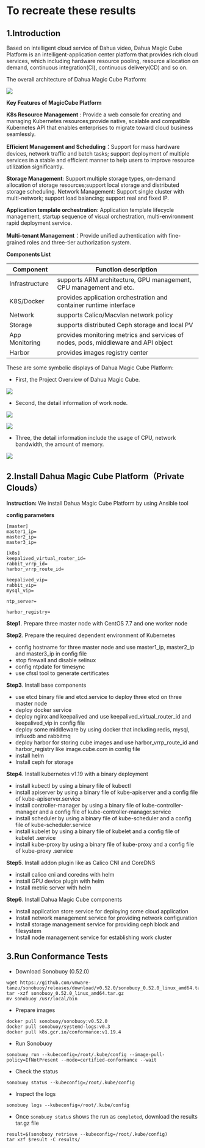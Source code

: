 # To recreate these results

## 1.Introduction

Based on intelligent cloud service of Dahua video, Dahua Magic Cube Platform is an intelligent-application center platform that provides rich cloud services, which including hardware resource pooling, resource allocation on demand, continuous integration(CI), continuous delivery(CD) and so on.

The overall architecture of Dahua Magic Cube Platform:

![](overallarch.bmp)

**Key Features of MagicCube Platform**

**K8s Resource Management** : Provide a web console for creating and managing Kubernetes resources;provide native, scalable and compatible Kubernetes API that enables enterprises to migrate toward cloud business seamlessly.

**Efficient Management and Scheduling**：Support for mass hardware devices, network traffic and batch tasks; support deployment of multiple services in a stable and efficient manner to help users to improve resource utilization significantly.

**Storage Management**: Support multiple storage types, on-demand allocation of storage resources;support local storage and distributed storage scheduling.
Network Management: Support single cluster with multi-network; support load balancing; support real and fixed IP.

**Application template orchestration**: Application template lifecycle management, startup sequence of visual orchestration, multi-environment rapid deployment service.

**Multi-tenant Management**：Provide unified authentication with fine-grained roles and three-tier authorization system.


**Components List**

| Component      | Function description                                         |
| -------------- | ------------------------------------------------------------ |
| Infrastructure | supports ARM architecture, GPU management, CPU management and etc. |
| K8S/Docker     | provides application orchestration and container runtime interface |
| Network        | supports Calico/Macvlan network policy                       |
| Storage        | supports distributed Ceph storage and local PV               |
| App Monitoring | provides monitoring metrics and services of nodes, pods, middleware and API object |
| Harbor         | provides images registry center                              |

These are some symbolic displays of Dahua Magic Cube Platform:

- First, the Project Overview of Dahua Magic Cube.

![](1.png)

- Second, the detail information of work node.

![](2.png)

![](3.png)

- Three, the detail information include the usage of CPU, network bandwidth, the amount of memory.

![](4.png)

## 2.Install Dahua Magic Cube Platform（Private Clouds）

**Instruction:** We install Dahua Magic Cube Platform by using Ansible tool

**config parameters**

```
[master]
master1_ip=
master2_ip=
master3_ip=

[k8s]
keepalived_virtual_router_id=
rabbit_vrrp_id=
harbor_vrrp_route_id=

keepalived_vip=
rabbit_vip=
mysql_vip=

ntp_server=

harbor_registry=
```

**Step1**. Prepare three master node with CentOS 7.7 and one worker node

**Step2**. Prepare the required dependent environment of Kubernetes

- config hostname for three master node and use master1_ip, master2_ip and master3_ip in config file
- stop firewall and disable selinux
- config ntpdate for timesync
- use cfssl tool to generate certificates

**Step3**. Install base components

- use etcd binary file and etcd.service to deploy three etcd on three master node
- deploy docker service 
- deploy nginx and keepalived and use keepalived_virtual_router_id and keepalived_vip in config file
- deploy some middleware by using docker that including redis, mysql, influxdb and rabbitmq
- deploy harbor for storing cube images and use harbor_vrrp_route_id and harbor_registry like image.cube.com in config file
- install helm
- Install ceph for storage

**Step4**. Install kubernetes v1.19 with a binary deployment

- install kubectl  by using a binary file of kubectl
- install apiserver by using a binary file of kube-apiserver and a config file of kube-apiserver.service
- install controller-manager by using a binary file of kube-controller-manager and a config file of kube-controller-manager.service
- install scheduler by using a binary file of kube-scheduler and a config file of kube-scheduler.service
- install kubelet by using a binary file of kubelet  and a config file of kubelet .service
- install kube-proxy by using a binary file of kube-proxy  and a config file of kube-proxy .service

**Step5**. Install addon plugin like as Calico CNI and CoreDNS

- install calico cni and coredns with helm
- install GPU device plugin with helm
- Install metric server with helm

**Step6**. Install Dahua Magic Cube components

- Install application store service for deploying some cloud application
- Install network management service for providing network configuration
- Install storage management service for providing ceph block and filesystem
- Install node management service for establishing work cluster


## 3.Run Conformance Tests

- Download Sonobuoy (0.52.0)

```
wget https://github.com/vmware-tanzu/sonobuoy/releases/download/v0.52.0/sonobuoy_0.52.0_linux_amd64.tar.gz
tar -xzf sonobuoy_0.52.0_linux_amd64.tar.gz
mv sonobuoy /usr/local/bin
```

- Prepare images

```
docker pull sonobuoy/sonobuoy:v0.52.0
docker pull sonobuoy/systemd-logs:v0.3
docker pull k8s.gcr.io/conformance:v1.19.4
```

- Run Sonobuoy

```
sonobuoy run --kubeconfig=/root/.kube/config --image-pull-policy=IfNotPresent --mode=certified-conformance --wait
```

- Check the status

```
sonobuoy status --kubeconfig=/root/.kube/config
```

- Inspect the logs

```
sonobuoy logs --kubeconfig=/root/.kube/config
```

- Once `sonobuoy status` shows the run as `completed`, download the results tar.gz file

```
result=$(sonobuoy retrieve --kubeconfig=/root/.kube/config)
tar xzf $result -C results/
```
